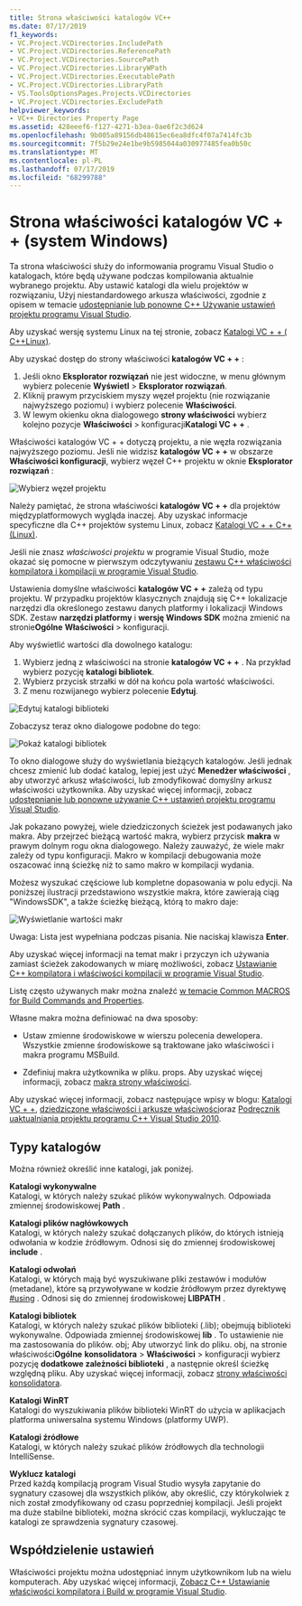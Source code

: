```yaml
---
title: Strona właściwości katalogów VC++
ms.date: 07/17/2019
f1_keywords:
- VC.Project.VCDirectories.IncludePath
- VC.Project.VCDirectories.ReferencePath
- VC.Project.VCDirectories.SourcePath
- VC.Project.VCDirectories.LibraryWPath
- VC.Project.VCDirectories.ExecutablePath
- VC.Project.VCDirectories.LibraryPath
- VS.ToolsOptionsPages.Projects.VCDirectories
- VC.Project.VCDirectories.ExcludePath
helpviewer_keywords:
- VC++ Directories Property Page
ms.assetid: 428eeef6-f127-4271-b3ea-0ae6f2c3d624
ms.openlocfilehash: 9b005a89156db48615ec6ea8dfc4f07a7414fc3b
ms.sourcegitcommit: 7f5b29e24e1be9b5985044a030977485fea0b50c
ms.translationtype: MT
ms.contentlocale: pl-PL
ms.lasthandoff: 07/17/2019
ms.locfileid: "68299788"
---
```

# <a name="vc-directories-property-page-windows"></a>Strona właściwości katalogów VC + + (system Windows)

Ta strona właściwości służy do informowania programu Visual Studio o katalogach, które będą używane podczas kompilowania aktualnie wybranego projektu. Aby ustawić katalogi dla wielu projektów w rozwiązaniu, Użyj niestandardowego arkusza właściwości, zgodnie z opisem w temacie [udostępnianie lub ponowne C++ Używanie ustawień projektu programu Visual Studio](../create-reusable-property-configurations.md).

Aby uzyskać wersję systemu Linux na tej stronie, zobacz [Katalogi VC + + ( C++Linux)](../../linux/prop-pages/directories-linux.md).

Aby uzyskać dostęp do strony właściwości **katalogów VC + +** :

1. Jeśli okno **Eksplorator rozwiązań** nie jest widoczne, w menu głównym wybierz polecenie **Wyświetl** > **Eksplorator rozwiązań**.
1. Kliknij prawym przyciskiem myszy węzeł projektu (nie rozwiązanie najwyższego poziomu) i wybierz polecenie **Właściwości**.
1. W lewym okienku okna dialogowego **strony właściwości** wybierz kolejno pozycje **Właściwości** > konfiguracji**Katalogi VC + +** .

Właściwości katalogów VC + + dotyczą projektu, a nie węzła rozwiązania najwyższego poziomu. Jeśli nie widzisz **katalogów VC + +** w obszarze **Właściwości konfiguracji**, wybierz węzeł C++ projektu w oknie **Eksplorator rozwiązań** :

![Wybierz węzeł projektu](../media/vcppdir.png "Wybierz węzeł projektu, aby wyświetlić właściwości katalogów VC + +")

Należy pamiętać, że strona właściwości **katalogów VC + +** dla projektów międzyplatformowych wygląda inaczej. Aby uzyskać informacje specyficzne dla C++ projektów systemu Linux, zobacz [Katalogi VC + + C++(Linux)](../../linux/prop-pages/directories-linux.md).

Jeśli nie znasz *właściwości projektu* w programie Visual Studio, może okazać się pomocne w pierwszym odczytywaniu [zestawu C++ właściwości kompilatora i kompilacji w programie Visual Studio](../working-with-project-properties.md).

Ustawienia domyślne właściwości **katalogów VC + +** zależą od typu projektu. W przypadku projektów klasycznych znajdują się C++ lokalizacje narzędzi dla określonego zestawu danych platformy i lokalizacji Windows SDK. Zestaw **narzędzi platformy** i **wersję Windows SDK** można zmienić na stronie**Ogólne** **Właściwości** > konfiguracji.

Aby wyświetlić wartości dla dowolnego katalogu:

1. Wybierz jedną z właściwości na stronie **katalogów VC + +** . Na przykład wybierz pozycję **katalogi bibliotek**.
1. Wybierz przycisk strzałki w dół na końcu pola wartość właściwości.
1. Z menu rozwijanego wybierz polecenie **Edytuj**.

![Edytuj katalogi biblioteki](../media/vcppdir_libdir_edit.png "Okno dialogowe edycji ścieżek biblioteki")

Zobaczysz teraz okno dialogowe podobne do tego:

![Pokaż katalogi bibliotek](../media/vcppdir_libdir.png "Okno dialogowe umożliwiające dodawanie lub usuwanie ścieżek biblioteki")

To okno dialogowe służy do wyświetlania bieżących katalogów. Jeśli jednak chcesz zmienić lub dodać katalog, lepiej jest użyć **Menedżer właściwości** , aby utworzyć arkusz właściwości, lub zmodyfikować domyślny arkusz właściwości użytkownika. Aby uzyskać więcej informacji, zobacz [udostępnianie lub ponowne używanie C++ ustawień projektu programu Visual Studio](../create-reusable-property-configurations.md).

Jak pokazano powyżej, wiele dziedziczonych ścieżek jest podawanych jako makra.  Aby przejrzeć bieżącą wartość makra, wybierz przycisk **makra** w prawym dolnym rogu okna dialogowego. Należy zauważyć, że wiele makr zależy od typu konfiguracji. Makro w kompilacji debugowania może oszacować inną ścieżkę niż to samo makro w kompilacji wydania.

Możesz wyszukać częściowe lub kompletne dopasowania w polu edycji. Na poniższej ilustracji przedstawiono wszystkie makra, które zawierają ciąg "WindowsSDK", a także ścieżkę bieżącą, którą to makro daje:

![Wyświetlanie wartości makr](../media/vcppdir_libdir_macros.png "Okno dialogowe edytowania makr")

Uwaga: Lista jest wypełniana podczas pisania. Nie naciskaj klawisza **Enter**.

Aby uzyskać więcej informacji na temat makr i przyczyn ich używania zamiast ścieżek zakodowanych w miarę możliwości, zobacz [Ustawianie C++ kompilatora i właściwości kompilacji w programie Visual Studio](../working-with-project-properties.md).

Listę często używanych makr można znaleźć [w temacie Common MACROS for Build Commands and Properties](common-macros-for-build-commands-and-properties.md).

Własne makra można definiować na dwa sposoby:

- Ustaw zmienne środowiskowe w wierszu polecenia dewelopera. Wszystkie zmienne środowiskowe są traktowane jako właściwości i makra programu MSBuild.

- Zdefiniuj makra użytkownika w pliku. props. Aby uzyskać więcej informacji, zobacz [makra strony właściwości](../working-with-project-properties.md).

Aby uzyskać więcej informacji, zobacz następujące wpisy w blogu: [Katalogi VC + +](https://blogs.msdn.com/b/vsproject/archive/2009/07/07/vc-directories.aspx), [dziedziczone właściwości i arkusze właściwości](https://blogs.msdn.com/b/vsproject/archive/2009/06/23/inherited-properties-and-property-sheets.aspx)oraz [Podręcznik uaktualniania projektu programu C++ Visual Studio 2010](https://devblogs.microsoft.com/cppblog/visual-studio-2010-c-project-upgrade-guide/).

## <a name="directory-types"></a>Typy katalogów

Można również określić inne katalogi, jak poniżej.

**Katalogi wykonywalne**<br/>
Katalogi, w których należy szukać plików wykonywalnych. Odpowiada zmiennej środowiskowej **Path** .

**Katalogi plików nagłówkowych**<br/>
Katalogi, w których należy szukać dołączanych plików, do których istnieją odwołania w kodzie źródłowym. Odnosi się do zmiennej środowiskowej **include** .

**Katalogi odwołań**<br/>
Katalogi, w których mają być wyszukiwane pliki zestawów i modułów (metadane), które są przywoływane w kodzie źródłowym przez dyrektywę [#using](../../preprocessor/hash-using-directive-cpp.md) . Odnosi się do zmiennej środowiskowej **LIBPATH** .

**Katalogi bibliotek**<br/>
Katalogi, w których należy szukać plików biblioteki (.lib); obejmują biblioteki wykonywalne. Odpowiada zmiennej środowiskowej **lib** . To ustawienie nie ma zastosowania do plików. obj; Aby utworzyć link do pliku. obj, na stronie właściwości**Ogólne** **konsolidatora** >  **Właściwości** > konfiguracji wybierz pozycję **dodatkowe zależności biblioteki** , a następnie określ ścieżkę względną pliku. Aby uzyskać więcej informacji, zobacz [strony właściwości konsolidatora](linker-property-pages.md).

**Katalogi WinRT**<br/>
Katalogi do wyszukiwania plików biblioteki WinRT do użycia w aplikacjach platforma uniwersalna systemu Windows (platformy UWP).

**Katalogi źródłowe**<br/>
Katalogi, w których należy szukać plików źródłowych dla technologii IntelliSense.

**Wyklucz katalogi**<br/>
Przed każdą kompilacją program Visual Studio wysyła zapytanie do sygnatury czasowej dla wszystkich plików, aby określić, czy którykolwiek z nich został zmodyfikowany od czasu poprzedniej kompilacji. Jeśli projekt ma duże stabilne biblioteki, można skrócić czas kompilacji, wykluczając te katalogi ze sprawdzenia sygnatury czasowej.

## <a name="sharing-the-settings"></a>Współdzielenie ustawień

Właściwości projektu można udostępniać innym użytkownikom lub na wielu komputerach. Aby uzyskać więcej informacji, [Zobacz C++ Ustawianie właściwości kompilatora i Build w programie Visual Studio](../working-with-project-properties.md).
